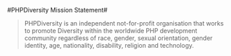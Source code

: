 #PHPDiversity Mission Statement#

 > PHPDiversity is an independent not-for-profit organisation that works to promote Diversity within the worldwide PHP development community regardless of race, gender, sexual orientation, gender identity, age, nationality, disability, religion and technology.

